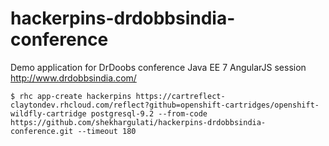 hackerpins-drdobbsindia-conference
==================================

Demo application for DrDoobs conference Java EE 7 AngularJS session http://www.drdobbsindia.com/

```
$ rhc app-create hackerpins https://cartreflect-claytondev.rhcloud.com/reflect?github=openshift-cartridges/openshift-wildfly-cartridge postgresql-9.2 --from-code https://github.com/shekhargulati/hackerpins-drdobbsindia-conference.git --timeout 180
```
